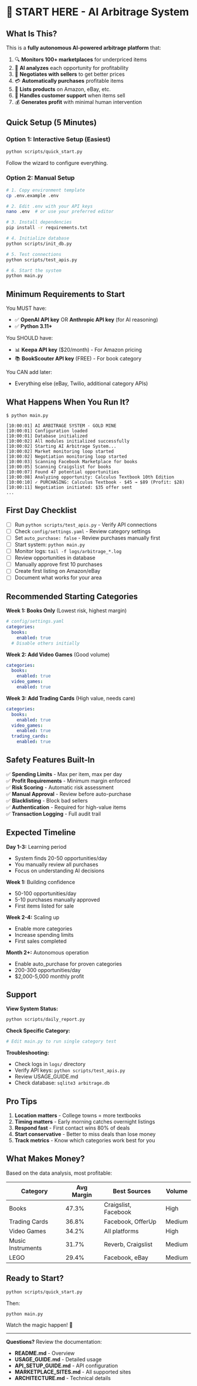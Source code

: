 # 🚀 START HERE - AI Arbitrage System

## What Is This?

This is a **fully autonomous AI-powered arbitrage platform** that:

1. 🔍 **Monitors 100+ marketplaces** for underpriced items
2. 🤖 **AI analyzes** each opportunity for profitability
3. 💬 **Negotiates with sellers** to get better prices
4. 💳 **Automatically purchases** profitable items
5. 📝 **Lists products** on Amazon, eBay, etc.
6. 🎯 **Handles customer support** when items sell
7. 💰 **Generates profit** with minimal human intervention

## Quick Setup (5 Minutes)

### Option 1: Interactive Setup (Easiest)
```bash
python scripts/quick_start.py
```
Follow the wizard to configure everything.

### Option 2: Manual Setup
```bash
# 1. Copy environment template
cp .env.example .env

# 2. Edit .env with your API keys
nano .env  # or use your preferred editor

# 3. Install dependencies
pip install -r requirements.txt

# 4. Initialize database
python scripts/init_db.py

# 5. Test connections
python scripts/test_apis.py

# 6. Start the system
python main.py
```

## Minimum Requirements to Start

You MUST have:
- ✅ **OpenAI API key** OR **Anthropic API key** (for AI reasoning)
- ✅ **Python 3.11+**

You SHOULD have:
- 📊 **Keepa API key** ($20/month) - For Amazon pricing
- 📚 **BookScouter API key** (FREE) - For book category

You CAN add later:
- Everything else (eBay, Twilio, additional category APIs)

## What Happens When You Run It?

```
$ python main.py

[10:00:01] AI ARBITRAGE SYSTEM - GOLD MINE
[10:00:01] Configuration loaded
[10:00:01] Database initialized
[10:00:02] All modules initialized successfully
[10:00:02] Starting AI Arbitrage System...
[10:00:02] Market monitoring loop started
[10:00:02] Negotiation monitoring loop started
[10:00:03] Scanning Facebook Marketplace for books
[10:00:05] Scanning Craigslist for books
[10:00:07] Found 47 potential opportunities
[10:00:08] Analyzing opportunity: Calculus Textbook 10th Edition
[10:00:10] ✓ PURCHASING: Calculus Textbook - $45 → $89 (Profit: $28)
[10:00:11] Negotiation initiated: $35 offer sent
...
```

## First Day Checklist

- [ ] Run `python scripts/test_apis.py` - Verify API connections
- [ ] Check `config/settings.yaml` - Review category settings
- [ ] Set `auto_purchase: false` - Review purchases manually first
- [ ] Start system: `python main.py`
- [ ] Monitor logs: `tail -f logs/arbitrage_*.log`
- [ ] Review opportunities in database
- [ ] Manually approve first 10 purchases
- [ ] Create first listing on Amazon/eBay
- [ ] Document what works for your area

## Recommended Starting Categories

**Week 1: Books Only** (Lowest risk, highest margin)
```yaml
# config/settings.yaml
categories:
  books:
    enabled: true
  # Disable others initially
```

**Week 2: Add Video Games** (Good volume)
```yaml
categories:
  books:
    enabled: true
  video_games:
    enabled: true
```

**Week 3: Add Trading Cards** (High value, needs care)
```yaml
categories:
  books:
    enabled: true
  video_games:
    enabled: true
  trading_cards:
    enabled: true
```

## Safety Features Built-In

✅ **Spending Limits** - Max per item, max per day  
✅ **Profit Requirements** - Minimum margin enforced  
✅ **Risk Scoring** - Automatic risk assessment  
✅ **Manual Approval** - Review before auto-purchase  
✅ **Blacklisting** - Block bad sellers  
✅ **Authentication** - Required for high-value items  
✅ **Transaction Logging** - Full audit trail  

## Expected Timeline

**Day 1-3:** Learning period
- System finds 20-50 opportunities/day
- You manually review all purchases
- Focus on understanding AI decisions

**Week 1:** Building confidence
- 50-100 opportunities/day
- 5-10 purchases manually approved
- First items listed for sale

**Week 2-4:** Scaling up
- Enable more categories
- Increase spending limits
- First sales completed

**Month 2+:** Autonomous operation
- Enable auto_purchase for proven categories
- 200-300 opportunities/day
- $2,000-5,000 monthly profit

## Support

**View System Status:**
```bash
python scripts/daily_report.py
```

**Check Specific Category:**
```bash
# Edit main.py to run single category test
```

**Troubleshooting:**
- Check logs in `logs/` directory
- Verify API keys: `python scripts/test_apis.py`
- Review USAGE_GUIDE.md
- Check database: `sqlite3 arbitrage.db`

## Pro Tips

1. **Location matters** - College towns = more textbooks
2. **Timing matters** - Early morning catches overnight listings
3. **Respond fast** - First contact wins 80% of deals
4. **Start conservative** - Better to miss deals than lose money
5. **Track metrics** - Know which categories work best for you

## What Makes Money?

Based on the data analysis, most profitable:

| Category | Avg Margin | Best Sources | Volume |
|----------|------------|--------------|--------|
| Books | 47.3% | Craigslist, Facebook | High |
| Trading Cards | 36.8% | Facebook, OfferUp | Medium |
| Video Games | 34.2% | All platforms | High |
| Music Instruments | 31.7% | Reverb, Craigslist | Medium |
| LEGO | 29.4% | Facebook, eBay | Medium |

## Ready to Start?

```bash
python scripts/quick_start.py
```

Then:

```bash
python main.py
```

Watch the magic happen! 🎯

---

**Questions?** Review the documentation:
- **README.md** - Overview
- **USAGE_GUIDE.md** - Detailed usage
- **API_SETUP_GUIDE.md** - API configuration
- **MARKETPLACE_SITES.md** - All supported sites
- **ARCHITECTURE.md** - Technical details

